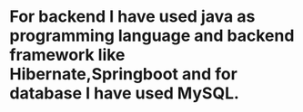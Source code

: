 # For backend I have used java as programming language and backend framework like Hibernate,Springboot and for database I have used MySQL.
